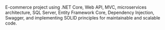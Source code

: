 E-commerce project using .NET Core, Web API, MVC, microservices architecture, SQL Server, Entity Framework Core, Dependency Injection, Swagger, and implementing SOLID principles for maintainable and scalable code.

